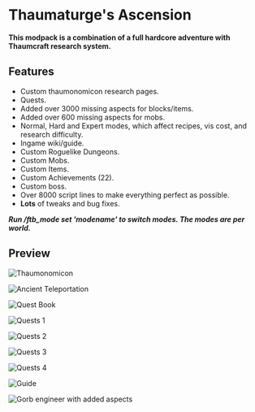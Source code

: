 # Thaumaturge's Ascension

**This modpack is a combination of a full hardcore adventure with Thaumcraft research system.**

**Features**
---
* Custom thaumonomicon research pages.
* Quests.
* Added over 3000 missing aspects for blocks/items.
* Added over 600 missing aspects for mobs.
* Normal, Hard and Expert modes, which affect recipes, vis cost, and research difficulty.
* Ingame wiki/guide.
* Custom Roguelike Dungeons.
* Custom Mobs.
* Custom Items.
* Custom Achievements (22).
* Custom boss.
* Over 8000 script lines to make everything perfect as possible.
* **Lots** of tweaks and bug fixes.

***Run /ftb_mode set 'modename' to switch modes. The modes are per world.***

**Preview**
---

![Thaumonomicon](https://user-images.githubusercontent.com/42738314/152646868-4b8913b6-b432-49cf-b78a-00d068e09fac.png)

![Ancient Teleportation](https://user-images.githubusercontent.com/42738314/152646920-a13a1738-88a8-4274-ab7a-91f649f4bc61.png)

![Quest Book](https://user-images.githubusercontent.com/106702970/179199241-bf8f0b61-0bd4-4b27-84b6-0e00eabb043f.png)

![Quests 1](https://user-images.githubusercontent.com/106702970/179199333-7530ae75-e798-40de-a32d-3c369a9d1f34.png)

![Quests 2](https://user-images.githubusercontent.com/106702970/179200136-7ec49671-42fe-4f56-a4bd-e362ba904df9.png)

![Quests 3](https://user-images.githubusercontent.com/106702970/179200168-8d50cca2-e34d-4655-944b-46a75cd3e57d.png)

![Quests 4](https://user-images.githubusercontent.com/106702970/179200181-6a25d7de-5e93-4b36-9517-418ff80046e2.png)

![Guide](https://user-images.githubusercontent.com/42738314/152646931-741e2350-79e1-4a46-b143-b65046654735.png)

![Gorb engineer with added aspects](https://user-images.githubusercontent.com/42738314/152646936-b1fb1226-594c-4b6e-9d58-afa0e43314c4.png)
